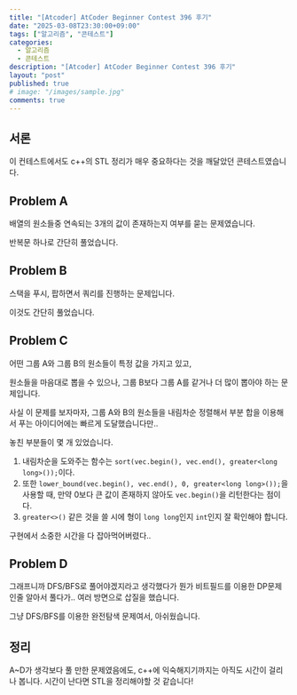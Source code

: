 ```yaml
---
title: "[Atcoder] AtCoder Beginner Contest 396 후기"
date: "2025-03-08T23:30:00+09:00"
tags: ["알고리즘", "콘테스트"]
categories:
  - 알고리즘
  - 콘테스트
description: "[Atcoder] AtCoder Beginner Contest 396 후기"
layout: "post"
published: true
# image: "/images/sample.jpg"
comments: true
---
```


## 서론
이 컨테스트에서도 c++의 STL 정리가 매우 중요하다는 것을 깨달았던 콘테스트였습니다.

## Problem A
배열의 원소들중 연속되는 3개의 값이 존재하는지 여부를 묻는 문제였습니다.

반복문 하나로 간단히 풀었습니다.

## Problem B
스택을 푸시, 팝하면서 쿼리를 진행하는 문제입니다.

이것도 간단히 풀었습니다.

## Problem C
어떤 그룹 A와 그룹 B의 원소들이 특정 값을 가지고 있고,

원소들을 마음대로 뽑을 수 있으나, 그룹 B보다 그룹 A를 같거나 더 많이 뽑아야 하는 문제입니다.

사실 이 문제를 보자마자, 그룹 A와 B의 원소들을 내림차순 정렬해서 부분 합을 이용해서 푸는 아이디어에는 빠르게 도달했습니다만..

놓친 부분들이 몇 개 있었습니다.

1. 내림차순을 도와주는 함수는 `sort(vec.begin(), vec.end(), greater<long long>());`이다.
2. 또한 `lower_bound(vec.begin(), vec.end(), 0, greater<long long>());`을 사용할 때, 만약 0보다 큰 값이 존재하지 않아도 `vec.begin()`을 리턴한다는 점이다.
3. `greater<>()` 같은 것을 쓸 시에 형이 `long long`인지 `int`인지 잘 확인해야 합니다.

구현에서 소중한 시간을 다 잡아먹어버렸다..

## Problem D
그래프니까 DFS/BFS로 풀어야겠지라고 생각했다가 뭔가 비트필드를 이용한 DP문제인줄 알아서 풀다가.. 여러 방면으로 삽질을 했습니다.

그냥 DFS/BFS를 이용한 완전탐색 문제여서, 아쉬웠습니다.

## 정리
A~D가 생각보다 풀 만한 문제였음에도, c++에 익숙해지기까지는 아직도 시간이 걸리나 봅니다. 시간이 난다면 STL을 정리해야할 것 같습니다!